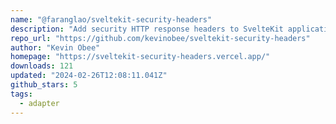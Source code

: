 ```yaml
---
name: "@faranglao/sveltekit-security-headers"
description: "Add security HTTP response headers to SvelteKit applications."
repo_url: "https://github.com/kevinobee/sveltekit-security-headers"
author: "Kevin Obee"
homepage: "https://sveltekit-security-headers.vercel.app/"
downloads: 121
updated: "2024-02-26T12:08:11.041Z"
github_stars: 5
tags: 
  - adapter
---
```

